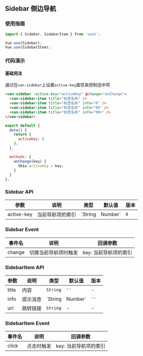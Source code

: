 ## Sidebar 侧边导航

### 使用指南

``` javascript
import { Sidebar, SidebarItem } from 'vant';

Vue.use(Sidebar);
Vue.use(SidebarItem);
```

### 代码演示

#### 基础用法

通过在`van-sidebar`上设置`active-key`属性来控制选中项

```html
<van-sidebar :active-key="activeKey" @change="onChange">
  <van-sidebar-item title="标签名称" />
  <van-sidebar-item title="标签名称" info="8" />
  <van-sidebar-item title="标签名称" info="99" />
  <van-sidebar-item title="标签名称" info="99+" />
</van-sidebar>
```

``` javascript
export default {
  data() {
    return {
      activeKey: 0
    };
  },

  methods: {
    onChange(key) {
      this.activeKey = key;
    }
  }
};
```

### Sidebar API

| 参数 | 说明 | 类型 | 默认值 | 版本 |
|------|------|------|------|------|
| active-key | 当前导航项的索引 | `String | Number` | `0` | - |

### Sidebar Event

| 事件名 | 说明 | 回调参数 |
|------|------|------|
| change | 切换当前导航项时触发 | key: 当前导航项的索引 |

### SidebarItem API

| 参数 | 说明 | 类型 | 默认值 | 版本 |
|------|------|------|------|------|
| title | 内容 | `String` | `''` | - |
| info | 提示消息 | `String | Number` | `''` | - |
| url | 跳转链接 | `String` | - | - |

### SidebarItem Event

| 事件名 | 说明 | 回调参数 |
|------|------|------|
| click | 点击时触发 | key: 当前导航项的索引 |
